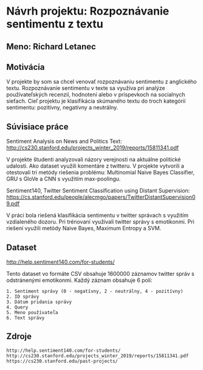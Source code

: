 # Návrh projektu: Rozpoznávanie sentimentu z textu
## Meno: Richard Letanec

## Motivácia
V projekte by som sa chcel venovať rozpoznávaniu sentimentu z anglického textu. Rozpoznávanie sentimentu v texte sa využíva pri analýze používateľských recenzií, hodnotení alebo v príspevkoch na socialnych sieťach. Cieľ projektu je klasifikácia skúmaného textu do troch kategórií sentimentu: pozitívny, negatívny a neutrálny.


## Súvisiace práce
Sentiment Analysis on News and Politics Text: http://cs230.stanford.edu/projects_winter_2019/reports/15811341.pdf

V projekte študenti analyzovali názory verejnosti na aktuálne politické udalosti. Ako dataset využili komentáre z twitteru. V projekte vytvorili a otestovali tri metódy riešenia problému: Multinomial Naive Bayes Classifier, GRU s GloVe a CNN s využitím max-poolingu.

Sentiment140, Twitter Sentiment Classification using Distant Supervision: https://cs.stanford.edu/people/alecmgo/papers/TwitterDistantSupervision09.pdf

V práci bola riešená klasifikácia sentimentu v twitter správach s využitím vzdialeného dozoru. Pri trénovaní využívali twitter správy s emotikonmi. Pri riešení využili metódy Naive Bayes, Maximum Entropy a SVM. 


## Dataset
http://help.sentiment140.com/for-students/ 

Tento dataset vo formáte CSV obsahuje 1600000 záznamov twitter správ s odstránenými emotikonmi. 
Každý záznam obsahuje 6 polí:
    
    1. Sentiment správy (0 - negatívny, 2 - neutrálny, 4 - pozitívny)
    2. ID správy
    3. Dátum pridania správy
    4. Query
    5. Meno používateľa
    6. Text správy

## Zdroje
    http://help.sentiment140.com/for-students/ 
    http://cs230.stanford.edu/projects_winter_2019/reports/15811341.pdf
    https://cs230.stanford.edu/past-projects/
